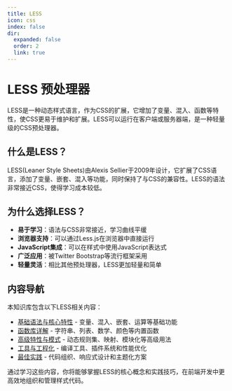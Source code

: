 ```yaml
---
title: LESS
icon: css
index: false
dir:
  expanded: false
  order: 2
  link: true
---
```


# LESS 预处理器

LESS是一种动态样式语言，作为CSS的扩展，它增加了变量、混入、函数等特性，使CSS更易于维护和扩展。LESS可以运行在客户端或服务器端，是一种轻量级的CSS预处理器。

## 什么是LESS？

LESS(Leaner Style Sheets)由Alexis Sellier于2009年设计，它扩展了CSS语言，添加了变量、嵌套、混入等功能，同时保持了与CSS的兼容性。LESS的语法非常接近CSS，使得学习成本较低。

## 为什么选择LESS？

- **易于学习**：语法与CSS非常接近，学习曲线平缓
- **浏览器支持**：可以通过Less.js在浏览器中直接运行
- **JavaScript集成**：可以在样式中使用JavaScript表达式
- **广泛应用**：被Twitter Bootstrap等流行框架采用
- **轻量灵活**：相比其他预处理器，LESS更加轻量和简单

## 内容导航

本知识库包含以下LESS相关内容：

- [基础语法与核心特性](./1.%20基础语法与核心特性.md) - 变量、混入、嵌套、运算等基础功能
- [函数库详解](./2.%20函数库详解.md) - 字符串、列表、数学、颜色等内置函数
- [高级特性与模式](./3.%20高级特性与模式.md) - 动态规则集、映射、模块化等高级用法
- [工具与工程化](./4.%20工具与工程化.md) - 编译工具、插件系统和性能优化
- [最佳实践](./5.%20最佳实践.md) - 代码组织、响应式设计和主题化方案

通过学习这些内容，你将能够掌握LESS的核心概念和实践技巧，在前端开发中更高效地组织和管理样式代码。
